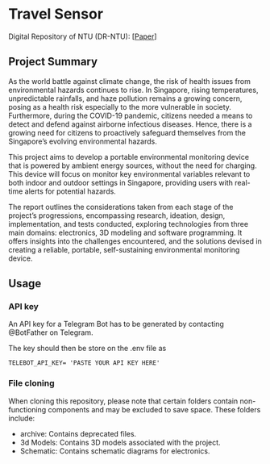 # Travel Sensor

Digital Repository of NTU (DR-NTU): [[Paper](https://dr.ntu.edu.sg/handle/10356/176453)]

## Project Summary

As the world battle against climate change, the risk of health issues from environmental hazards continues to rise. In Singapore, rising temperatures, unpredictable rainfalls, and haze pollution remains a growing concern, posing as a health risk especially to the more vulnerable in society. Furthermore, during the COVID-19 pandemic, citizens needed a means to detect and defend against airborne infectious diseases. Hence, there is a growing need for citizens to proactively safeguard themselves from the Singapore’s evolving environmental hazards. 

This project aims to develop a portable environmental monitoring device that is powered by ambient energy sources, without the need for charging. This device will focus on monitor key environmental variables relevant to both indoor and outdoor settings in Singapore, providing users with real-time alerts for potential hazards. 

The report outlines the considerations taken from each stage of the project’s progressions, encompassing research, ideation, design, implementation, and tests conducted, exploring technologies from three main domains: electronics, 3D modeling and software programming. It offers insights into the challenges encountered, and the solutions devised in creating a reliable, portable, self-sustaining environmental monitoring device.

## Usage
### API key
An API key for a Telegram Bot has to be generated by contacting @BotFather on Telegram.

The key should then be store on the .env file as
```
TELEBOT_API_KEY= 'PASTE YOUR API KEY HERE'
```

### File cloning
When cloning this repository, please note that certain folders contain non-functioning components and may be excluded to save space. These folders include:

- archive: Contains deprecated files.
- 3d Models: Contains 3D models associated with the project.
- Schematic: Contains schematic diagrams for electronics.
